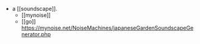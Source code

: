 
- a [[soundscape]].
	- [[mynoise]]
	- [[go]] https://mynoise.net/NoiseMachines/japaneseGardenSoundscapeGenerator.php